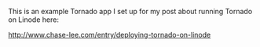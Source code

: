 This is an example Tornado app I set up for my post about running Tornado on Linode here:

http://www.chase-lee.com/entry/deploying-tornado-on-linode
